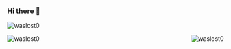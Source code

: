 ### Hi there 👋

<p align="left"> <img src="https://komarev.com/ghpvc/?username=waslost0" alt="waslost0" /> </p>

<p><img align="left" src="https://github-readme-stats.vercel.app/api/top-langs/?username=waslost0&layout=compact&hide=html" alt="waslost0" /></p>

<p>&nbsp;<img align="right" src="https://github-readme-stats.vercel.app/api?username=waslost0&show_icons=true" alt="waslost0" /></p>
